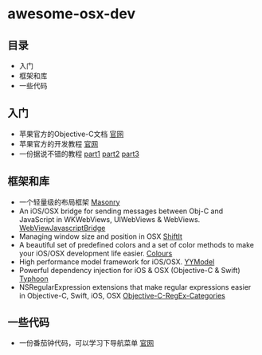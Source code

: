 # awesome-osx-dev


## 目录

* 入门
* 框架和库
* 一些代码
## 入门

* 苹果官方的Objective-C文档 [官网](https://developer.apple.com/library/content/documentation/Cocoa/Conceptual/ProgrammingWithObjectiveC/Introduction/Introduction.html)
* 苹果官方的开发教程 [官网](https://developer.apple.com/library/content/documentation/General/Conceptual/MOSXAppProgrammingGuide/Introduction/Introduction.html)
* 一份据说不错的教程 [part1](https://www.raywenderlich.com/17811/how-to-make-a-simple-mac-app-on-os-x-10-7-tutorial-part-13) [part2](https://www.raywenderlich.com/18319/how-to-make-a-simple-mac-app-on-os-x-10-7-tutorial-part-23) [part3](https://www.raywenderlich.com/18413/how-to-make-a-simple-mac-app-on-os-x-10-7-tutorial-part-33)

## 框架和库

* 一个轻量级的布局框架 [Masonry](https://github.com/SnapKit/Masonry)
* An iOS/OSX bridge for sending messages between Obj-C and JavaScript in WKWebViews, UIWebViews & WebViews. [WebViewJavascriptBridge](https://github.com/marcuswestin/WebViewJavascriptBridge)
* Managing window size and position in OSX [ShiftIt](https://github.com/fikovnik/ShiftIt)
* A beautiful set of predefined colors and a set of color methods to make your iOS/OSX development life easier. [Colours](https://github.com/bennyguitar/Colours)
* High performance model framework for iOS/OSX. [YYModel](https://github.com/ibireme/YYModel)
* Powerful dependency injection for iOS & OSX (Objective-C & Swift) [Typhoon](https://github.com/appsquickly/Typhoon)
* NSRegularExpression extensions that make regular expressions easier in Objective-C, Swift, iOS, OSX [Objective-C-RegEx-Categories](https://github.com/bendytree/Objective-C-RegEx-Categories)

## 一些代码

* 一份番茄钟代码，可以学习下导航菜单 [官网](http://tomighty.org/)
